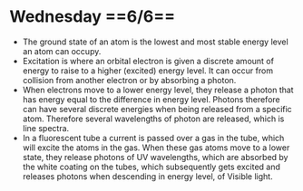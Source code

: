 # Wednesday ==6/6==

- The ground state of an atom is the lowest and most stable energy level an atom can occupy.
- Excitation is where an orbital electron is given a discrete amount of energy to raise to a higher (excited) energy level. It can occur from collision from another electron or by absorbing a photon.
- When electrons move to a lower energy level, they release a photon that has energy equal to the difference in energy level. Photons therefore can have several discrete energies when being released from a specific atom. Therefore several wavelengths of photon are released, which is line spectra.
- In a fluorescent tube a current is passed over a gas in the tube, which will excite the atoms in the gas. When these gas atoms move to a lower state, they release photons of UV wavelengths, which are absorbed by the white coating on the tubes, which subsequently gets excited and releases photons when descending in energy level, of Visible light.